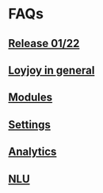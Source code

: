 # FAQs

## [Release 01/22](22-01-release.md)

## [Loyjoy in general](loyjoy/loyjoy_in_general.md)

## [Modules](modules/modules.md)

## [Settings](settings/settings.md)

## [Analytics](analytics/analytics.md)

## [NLU](nlu/nlu.md)
